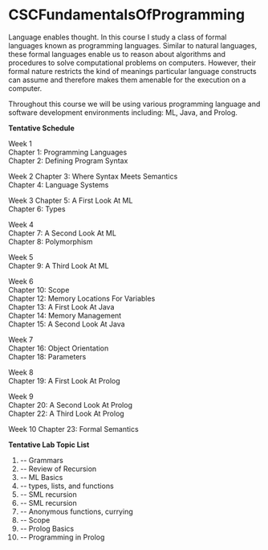 # CSCFundamentalsOfProgramming
​Language enables thought. In this course I study a class of formal  languages known as programming languages. Similar to natural languages, these formal languages enable us to reason about algorithms and procedures to solve  computational problems on computers. However, their formal nature restricts the  kind of meanings particular language constructs can assume and therefore makes  them amenable for the execution on a computer. 

Throughout this course we will be using various programming language and software development environments including: ML, Java, and Prolog.

**Tentative Schedule**

Week 1  
Chapter 1: Programming Languages  
Chapter 2: Defining Program Syntax    
 
Week 2
Chapter 3: Where Syntax Meets Semantics  
Chapter 4: Language Systems  

Week 3
Chapter 5: A First Look At ML  
Chapter 6: Types  

Week 4  
Chapter 7: A Second Look At ML  
Chapter 8: Polymorphism  

Week 5  
Chapter 9: A Third Look At ML  

Week 6  
Chapter 10: Scope  
Chapter 12: Memory Locations For Variables  
Chapter 13: A First Look At Java  
Chapter 14: Memory Management  
Chapter 15: A Second Look At Java  

Week 7  
Chapter 16: Object Orientation  
Chapter 18: Parameters  

Week 8  
Chapter 19: A First Look At Prolog  

Week 9  
Chapter 20: A Second Look At Prolog  
Chapter 22: A Third Look At Prolog  

Week 10 
Chapter 23: Formal Semantics



**Tentative Lab Topic List**

1. -- Grammars
2. -- Review of Recursion
3. -- ML Basics
4. -- types, lists, and functions
5. -- SML recursion  
6. -- SML recursion
7. -- ​Anonymous functions, ​currying
8. -- Scope
9. -- Prolog Basics
10. -- Programming in Prolog
